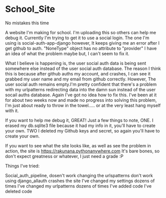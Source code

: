 # School_Site
No mistakes this time

A website I'm making for school. I'm uploading this so others can help me debug it. Currently I'm trying to get it to use a social login.
The one I'm using is social-auth-app-django however, It keeps giving me an error after I get github to auth. "NoneType" object has no attribute to "provider"
I have an idea of what the problem maybe but, I can't seem to fix it.

What I believe is happening is, the user social auth data is being sent somewhere else instead of the user social auth database. The reason I think this is because after github auths my account, and crashes, I can see it grabbed my user name and my email from github correctly. However, The user social auth remains empty.I'm pretty confident that there's a problem with my urlpatterns redirecting data into the damn sun instead of the user socail auths database. Again I've got no idea how to fix this. I've been at it for about two weeks now and made no progress into solving this problem, I'm just about ready to throw in the towel..... or at the very least hang myself with it.

If you want to help me debug it, GREAT! Just a few things to note, ONE. I erased my db.sqlite3 file because it had my info in it, you'll have to create your
own. TWO I deleted my Github keys and secret, so again you'll have to create your own.

If you want to see what the site looks like, as well as see the problem in action, the site is https://rakunana.pythonanywhere.com 
It's bare bones, so don't expect greatness or whatever, I just need a grade :P

Things I've tried:

Social_auth_pipeline, dosen't work
changing the urlspatterns don't work
using django_allauth crashes the site
I've changed my settings dozens of times
I've changed my urlpatterns dozens of times
I've added code
I've deleted code

